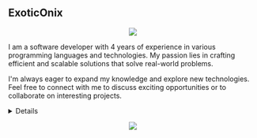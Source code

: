 ## ExoticOnix

<p align="center">
  <img src="https://github-readme-stats.vercel.app/api?username=exoonix&show_icons=true&theme=transparent" />
</p>

I am a software developer with 4 years of experience in various programming languages and technologies. My passion lies in crafting efficient and scalable solutions that solve real-world problems. 

I'm always eager to expand my knowledge and explore new technologies. Feel free to connect with me to discuss exciting opportunities or to collaborate on interesting projects.



<details>
<p align="center">
  <a href="https://github.com/exoonix">
    <img src="https://github-profile-summary-cards.vercel.app/api/cards/profile-details?username=exoonix&theme=transparent" />
  <a href="https://github.com/exoonix">
    <img src="http://github-profile-summary-cards.vercel.app/api/cards/stats?username=exoonix&theme=transparent" />
  </a>
</p>
</details>

<p align="center">
  <a href="https://github.com/exoonix">
    <img src="https://komarev.com/ghpvc/?username=exoonix&color=blue&style=flat)" />
  </a>
</p>
